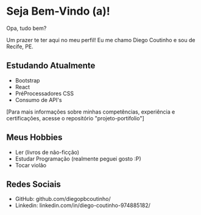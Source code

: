 # Seja Bem-Vindo (a)!

Opa, tudo bem? 

Um prazer te ter aqui no meu perfil! Eu me chamo Diego Coutinho e sou de Recife, PE.

## Estudando Atualmente

- Bootstrap
- React
- PréProcessadores CSS
- Consumo de API's

[Para mais informações sobre minhas competências, experiência e certificações, acesse o repositório "projeto-portifolio"]

## Meus Hobbies

- Ler (livros de não-ficção)
- Estudar Programação (realmente peguei gosto :P)
- Tocar violão

## Redes Sociais

- GitHub: github.com/diegopbcoutinho/
- Linkedin: linkedin.com/in/diego-coutinho-974885182/ 
